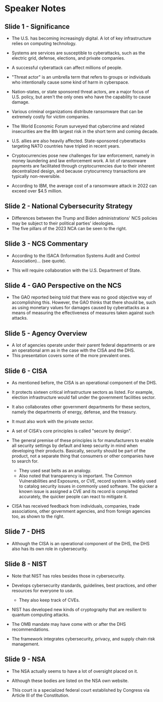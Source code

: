 # Speaker Notes

## Slide 1 - Significance

- The U.S. has becoming increasingly digital.
A lot of key infrastructure relies on computing technology.
- Systems are services are susceptible to cyberattacks, such as the electric grid, defense, elections, and private companies.
- A successful cyberattack can affect millions of people.

- "Threat actor" is an umbrella term that refers to groups or individuals who intentionally cause some kind of harm in cyberspace.
- Nation-states, or state sponsored threat actors, are a major focus of U.S. policy, but aren't the only ones who have the capability to cause damage.
- Various criminal organizations distribute ransomware that can be extremely costly for victim companies.

- The World Economic Forum surveyed that cybercrime and related insecurities are the 8th largest risk in the short term and coming decade.
- U.S. allies are also heavily affected. State-sponsored cyberattacks targeting NATO countries have tripled in recent years.
- Cryptocurrencies pose new challenges for law enforcement, namely in money laundering and law enforcement work. A lot of ransomware payments are facilitated through cryptocurrencies due to their inherent decentralized design, and because crytocurrency transactions are typically non-reversible.
- According to IBM, the average cost of a ransomware attack in 2022 can exceed over $4.5 million.

## Slide 2 - National Cybersecurity Strategy

- Differences between the Trump and Biden administrations' NCS policies may be subject to their political parties' ideologies.
- The five pillars of the 2023 NCA can be seen to the right.

## Slide 3 - NCS Commentary

- According to the ISACA (Information Systems Audit and Control Association)... (see quote).

- This will require collaboration with the U.S. Department of State.

## Slide 4 - GAO Perspective on the NCS

- The GAO reported being told that there was no good objective way of accomplishing this. However, the GAO thinks that there should be, such as using monetary values for damages caused by cyberattacks as a means of measuring the effectiveness of measures taken against such attacks.

## Slide 5 - Agency Overview

- A lot of agencies operate under their parent federal departments or are an operational arm as in the case with the CISA and the DHS.
- This presentation covers some of the more prevalent ones.

## Slide 6 - CISA

- As mentioned before, the CISA is an operational component of the DHS.
- It protects sixteen critical infrastructure sectors as listed. For example, election infrastructure would fall under the government facilities sector.
- It also collaborates other government departments for these sectors, namely the departments of energy, defense, and the treasury.
- It must also work with the private sector.

- A set of CISA's core principles is called "secure by design".
- The general premise of these principles is for manufacturers to enable all security settings by default and keep security in mind when developing their products. Basically, security should be part of the product, not a separate thing that consumers or other companies have to search for.
    - They used seat belts as an analogy.
    - Also noted that transparency is important. The Common Vulnerabilities and Exposures, or CVE, record system is widely used to catalog security issues in commonly used software. The quicker a known issue is assigned a CVE and its record is completed accurately, the quicker people can react to mitigate it.
- CISA has received feedback from individuals, companies, trade associations, other government agencies, and from foreign agencies too, as shown to the right.

## Slide 7 - DHS

- Although the CISA is an operational component of the DHS, the DHS also has its own role in cybersecurity.

## Slide 8 - NIST

- Note that NIST has roles besides those in cybersecurity.
- Develops cybersecurity standards, guidelines, best practices, and other resources for everyone to use.
    - They also keep track of CVEs.

- NIST has developed new kinds of cryptography that are resilient to quantum computing attacks.

- The OMB mandate may have come with or after the DHS recommendations.

- The framework integrates cybersecurity, privacy, and supply chain risk management.

## Slide 9 - NSA

- The NSA actually seems to have a lot of oversight placed on it.
- Although these bodies are listed on the NSA own website.

- This court is a specialized federal court established by Congress via Article III of the Constitution.
